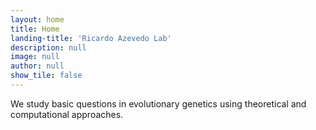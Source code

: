 ```yaml
---
layout: home
title: Home
landing-title: 'Ricardo Azevedo Lab'
description: null
image: null
author: null
show_tile: false
---
```


We study basic questions in evolutionary genetics using theoretical and computational approaches.